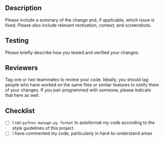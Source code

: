## Description
Please include a summary of the change and, if applicable, which issue is fixed. Please also include relevant motivation, context, and screenshots.

## Testing
Please briefly describe how you tested and verified your changes.

## Reviewers
Tag one or two teammates to review your code. Ideally, you should tag people who have worked on the same files or similar features to notify them of your changes. If you pair programmed with someone, please indicate that here as well.

## Checklist
- [ ] I ran `python manage.py format` to autoformat my code according to the style guidelines of this project
- [ ] I have commented my code, particularly in hard-to-understand areas
